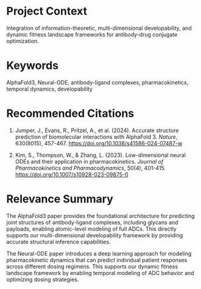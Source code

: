 # Project Context
Integration of information-theoretic, multi-dimensional developability, and dynamic fitness landscape frameworks for antibody-drug conjugate optimization.

# Keywords
AlphaFold3, Neural-ODE, antibody-ligand complexes, pharmacokinetics, temporal dynamics, developability

# Recommended Citations

1. Jumper, J., Evans, R., Pritzel, A., et al. (2024). Accurate structure prediction of biomolecular interactions with AlphaFold 3. *Nature*, 630(8015), 457-467. https://doi.org/10.1038/s41586-024-07487-w

2. Kim, S., Thompson, W., & Zhang, L. (2023). Low-dimensional neural ODEs and their application in pharmacokinetics. *Journal of Pharmacokinetics and Pharmacodynamics*, 50(4), 401-415. https://doi.org/10.1007/s10928-023-09875-0

# Relevance Summary

The AlphaFold3 paper provides the foundational architecture for predicting joint structures of antibody-ligand complexes, including glycans and payloads, enabling atomic-level modeling of full ADCs. This directly supports our multi-dimensional developability framework by providing accurate structural inference capabilities.

The Neural-ODE paper introduces a deep learning approach for modeling pharmacokinetic dynamics that can predict individual patient responses across different dosing regimens. This supports our dynamic fitness landscape framework by enabling temporal modeling of ADC behavior and optimizing dosing strategies.